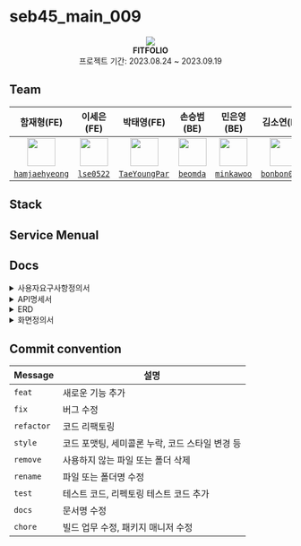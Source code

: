 # seb45_main_009
<div align="center">
 <img src="[https://github.com/codestates-seb/seb43_main_017/assets/119921683/ecbd10f7-adeb-43c0-b928-bdaf212c4bc1](https://fitfolio-photo.s3.ap-northeast-2.amazonaws.com/default+image/fitfolio.jpg)">
 <br>
<b>FITFOLIO</b><br>
 프로젝트 기간: 2023.08.24 ~ 2023.09.19
</div>


## Team

| 함재형(FE) | 이세은(FE) | 박태영(FE) | 손승범(BE) | 민은영(BE) | 김소연(BE) | 염동훈(BE) |
:----: | :----: | :----: | :----: | :----: | :----: | :----: |
| <img src="" width="50px"> | <img src="" width="50px"> | <img src="" width="50px"/> |  <img src="" width="50px"> | <img src="" width="50px"> | <img src="" width="50px">  | <img src="" width="50px"> | <img src="" width="50px">  
|[`hamjaehyeong`](https://github.com/hamjaehyeong) | [`lse0522`](https://github.com/lse0522) | [`TaeYoungPar`](https://github.com/TaeYoungPar) | [`beomda`](https://github.com/beomda) | [`minkawoo`](https://github.com/minkawoo) | [`bonbon0808`](https://github.com/bonbon0808) | [`donghoonyeom`](https://github.com/donghoonyeom) |


## Stack


## Service Menual


## Docs
<details>
<summary>사용자요구사항정의서</summary>
<div markdown="1">
</div>
</details>

<details>
<summary>API명세서</summary>
<div markdown="1">
</div>
</details>

<details>
<summary>ERD</summary>
<div markdown="1">
</div>
</details>

<details>
<summary>화면정의서</summary>
<div markdown="1">
</div>
</details>


## Commit convention
| Message  | 설명                                            |
| -------- | ----------------------------------------------- |
| `feat`	   | 새로운 기능 추가                                |
| `fix`	     | 버그 수정                                |
| `refactor` | 코드 리팩토링                                |
| `style`	   | 코드 포맷팅, 세미콜론 누락, 코드 스타일 변경 등                                |
| `remove`	 | 사용하지 않는 파일 또는 폴더 삭제                                |
| `rename`	 | 파일 또는 폴더명 수정                                |
| `test`	   | 테스트 코드, 리펙토링 테스트 코드 추가                                |
| `docs`	   | 문서명 수정                                |
| `chore`	   | 빌드 업무 수정, 패키지 매니저 수정                                |
